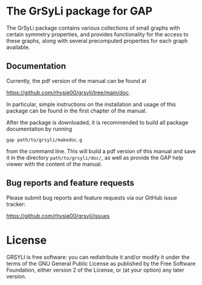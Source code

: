 # The GrSyLi package for GAP

The GrSyLi package contains various collections of small graphs with certain 
symmetry properties, and provides functionality for the access to these graphs, 
along with several precomputed properties for each graph available.
  
## Documentation

Currently, the pdf version of the manual can be found at

  <https://github.com/rhysje00/grsyli/tree/main/doc>.

In particular, simple instructions on the installation and usage of this package
can be found in the first chapter of the manual.

After the package is downloaded, it is recommended to build all package 
documentation by running 

`gap path/to/grsyli/makedoc.g` 

from the command line. This will build a pdf version of this manual and save it in the directory `path/to/grsyli/doc/`, as well as provide the GAP help viewer with the 
content of the manual. 
<!--
Full information and documentation can be found in the manual, available
as PDF `doc/manual.pdf` or as HTML `doc/chap0.html`, or on the package
homepage at

  <https://rhysje00.github.io/cvt/>

-->
## Bug reports and feature requests

Please submit bug reports and feature requests via our GitHub issue tracker:

  <https://github.com/rhysje00/grsyli/issues>


# License

GRSYLI is free software: you can redistribute it and/or modify
it under the terms of the GNU General Public License as published by
the Free Software Foundation, either version 2 of the License, or
(at your option) any later version.


